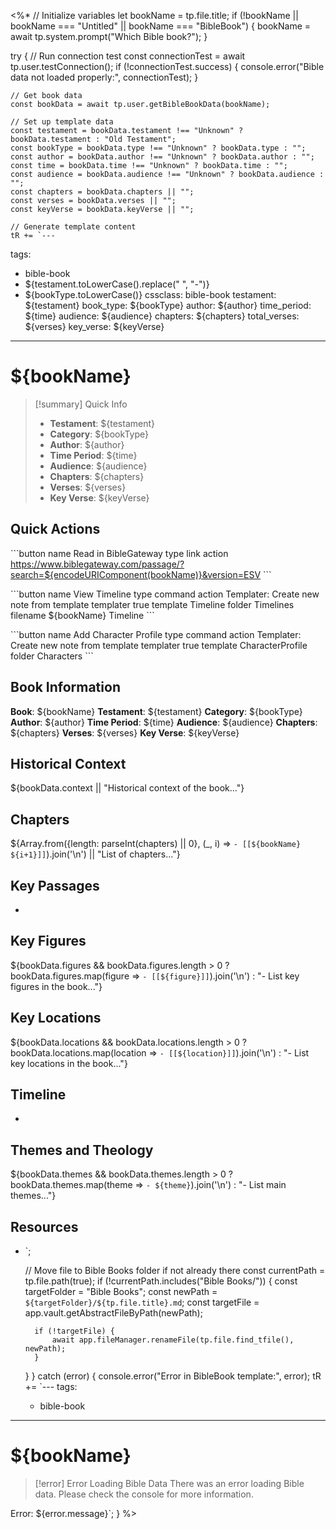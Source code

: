 <%*
// Initialize variables
let bookName = tp.file.title;
if (!bookName || bookName === "Untitled" || bookName === "BibleBook") {
    bookName = await tp.system.prompt("Which Bible book?");
}

try {
    // Run connection test
    const connectionTest = await tp.user.testConnection();
    if (!connectionTest.success) {
        console.error("Bible data not loaded properly:", connectionTest);
    }

    // Get book data
    const bookData = await tp.user.getBibleBookData(bookName);

    // Set up template data
    const testament = bookData.testament !== "Unknown" ? bookData.testament : "Old Testament";
    const bookType = bookData.type !== "Unknown" ? bookData.type : "";
    const author = bookData.author !== "Unknown" ? bookData.author : "";
    const time = bookData.time !== "Unknown" ? bookData.time : "";
    const audience = bookData.audience !== "Unknown" ? bookData.audience : "";
    const chapters = bookData.chapters || "";
    const verses = bookData.verses || "";
    const keyVerse = bookData.keyVerse || "";

    // Generate template content
    tR += `---
tags:
  - bible-book
  - ${testament.toLowerCase().replace(" ", "-")}
  - ${bookType.toLowerCase()}
cssclass: bible-book
testament: ${testament}
book_type: ${bookType}
author: ${author}
time_period: ${time}
audience: ${audience}
chapters: ${chapters}
total_verses: ${verses}
key_verse: ${keyVerse}
---

# ${bookName}

>[!summary] Quick Info
>- **Testament**: ${testament}
>- **Category**: ${bookType}
>- **Author**: ${author}
>- **Time Period**: ${time}
>- **Audience**: ${audience}
>- **Chapters**: ${chapters}
>- **Verses**: ${verses}
>- **Key Verse**: ${keyVerse}

## Quick Actions

\`\`\`button
name Read in BibleGateway
type link
action https://www.biblegateway.com/passage/?search=${encodeURIComponent(bookName)}&version=ESV
\`\`\`

\`\`\`button
name View Timeline
type command
action Templater: Create new note from template
templater true
template Timeline
folder Timelines
filename ${bookName} Timeline
\`\`\`

\`\`\`button
name Add Character Profile
type command
action Templater: Create new note from template
templater true
template CharacterProfile
folder Characters
\`\`\`

## Book Information

**Book**: ${bookName}
**Testament**: ${testament}
**Category**: ${bookType}
**Author**: ${author}
**Time Period**: ${time}
**Audience**: ${audience}
**Chapters**: ${chapters}
**Verses**: ${verses}
**Key Verse**: ${keyVerse}

## Historical Context

${bookData.context || "Historical context of the book..."}

## Chapters

${Array.from({length: parseInt(chapters) || 0}, (_, i) => `- [[${bookName} ${i+1}]]`).join('\n') || "List of chapters..."}

## Key Passages

- 

## Key Figures

${bookData.figures && bookData.figures.length > 0 ? bookData.figures.map(figure => `- [[${figure}]]`).join('\n') : "- List key figures in the book..."}

## Key Locations

${bookData.locations && bookData.locations.length > 0 ? bookData.locations.map(location => `- [[${location}]]`).join('\n') : "- List key locations in the book..."}

## Timeline

- 

## Themes and Theology

${bookData.themes && bookData.themes.length > 0 ? bookData.themes.map(theme => `- ${theme}`).join('\n') : "- List main themes..."}

## Resources

- `;

    // Move file to Bible Books folder if not already there
    const currentPath = tp.file.path(true);
    if (!currentPath.includes("Bible Books/")) {
        const targetFolder = "Bible Books";
        const newPath = `${targetFolder}/${tp.file.title}.md`;
        const targetFile = app.vault.getAbstractFileByPath(newPath);
        
        if (!targetFile) {
            await app.fileManager.renameFile(tp.file.find_tfile(), newPath);
        }
    }
} catch (error) {
    console.error("Error in BibleBook template:", error);
    tR += `---
tags:
  - bible-book
---

# ${bookName}

>[!error] Error Loading Bible Data
>There was an error loading Bible data. Please check the console for more information.

Error: ${error.message}`;
}
%> 